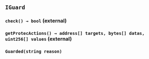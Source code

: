 ## `IGuard`






### `check() → bool` (external)





### `getProtecActions() → address[] targets, bytes[] datas, uint256[] values` (external)






### `Guarded(string reason)`







